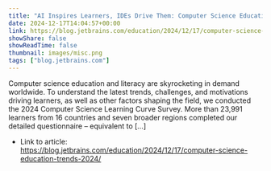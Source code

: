 ```yaml
---
title: "AI Inspires Learners, IDEs Drive Them: Computer Science Education Trends 2024"
date: 2024-12-17T14:04:57+00:00
link: https://blog.jetbrains.com/education/2024/12/17/computer-science-education-trends-2024/
showShare: false
showReadTime: false
thumbnail: images/misc.png
tags: ["blog.jetbrains.com"]
---
```

Computer science education and literacy are skyrocketing in demand worldwide. To understand the latest trends, challenges, and motivations driving learners, as well as other factors shaping the field, we conducted the 2024 Computer Science Learning Curve Survey. More than 23,991 learners from 16 countries and seven broader regions completed our detailed questionnaire – equivalent to […]

- Link to article: https://blog.jetbrains.com/education/2024/12/17/computer-science-education-trends-2024/